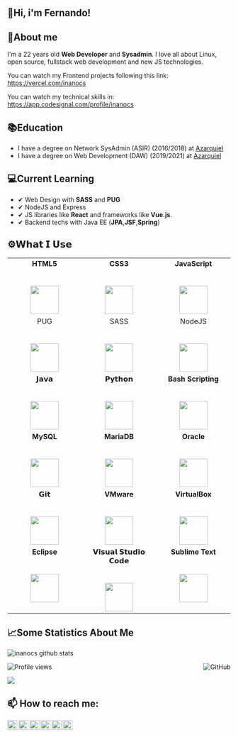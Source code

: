 ## 👋**Hi, i'm Fernando!** 

## 🤔**About me**
I'm a 22 years old **Web Developer** and **Sysadmin**. I love all about Linux, open source, fullstack web development and new JS technologies.

You can watch my Frontend projects following this link: https://vercel.com/inanocs

You can watch my technical skills in: https://app.codesignal.com/profile/inanocs
<!--
**inanocs/inanocs** is a ✨ _special_ ✨ repository because its `README.md` (this file) appears on your GitHub profile.

Here are some ideas to get you started:

- 🔭 I’m currently working on ...
- 🌱 I’m currently learning ...
- 👯 I’m looking to collaborate on ...
- 🤔 I’m looking for help with ...
- 💬 Ask me about ...
- 📫 How to reach me: ...
- 😄 Pronouns: ...
- ⚡ Fun fact: ...
-->


## 📚**Education**

- I have a degree on Network SysAdmin (ASIR) (2016/2018) at [Azarquiel](http://www.ies-azarquiel.es/)
- I have a degree on Web Development (DAW) (2019/2021) at [Azarquiel](http://www.ies-azarquiel.es/)

## 💻**Current Learning**
- ✔ Web Design with **SASS** and **PUG**
- ✔ NodeJS and Express
- ✔ JS libraries like **React** and frameworks like **Vue.js**.
- ✔ Backend techs with Java EE (**JPA**,**JSF**,**Spring**)
## ⚙**𝗪𝗵𝗮𝘁 𝗜 𝗨𝘀𝗲**

<table align="center>
  <tbody>
    <tr valign="top">
      <td width="33%" align="center">
        <span><strong>HTML5</strong></span><br><br><br>
        <img height="64px" src="https://cdn.svgporn.com/logos/html-5.svg">
      </td>
      <td width="33%" align="center">
        <span><strong>CSS3</strong></span><br><br><br>
        <img height="64px" src="https://cdn.svgporn.com/logos/css-3.svg">
      </td>
      <td width="33%" align="center">
        <span><strong>JavaScript</strong></span><br><br><br>
        <img height="64px" src="https://cdn.svgporn.com/logos/javascript.svg">
      </td>
    </tr>
     <tr valign="top">
      <td width="33%" align="center">
        <span>PUG</span><br><br><br>
        <img height="64px" src="https://cdn.svgporn.com/logos/pug.svg">
      </td>
      <td width="33%" align="center">
        <span>SASS</span><br><br><br>
        <img height="64px" src="https://cdn.svgporn.com/logos/sass.svg">
      </td>
       <td width="33%" align="center">
        <span>NodeJS</span><br><br><br>
        <img height="64px" src="https://cdn.svgporn.com/logos/nodejs.svg">
      </td>
    </tr>
    <tr valign="top">
      <td width="33%" align="center">
        <span>𝗝𝗮𝘃𝗮</span><br><br><br>
        <img height="64px" src="https://cdn.svgporn.com/logos/java.svg">
      </td>
      <td width="33%" align="center">
        <span>𝗣𝘆𝘁𝗵𝗼𝗻</span><br><br><br>
        <img height="64px" src="https://cdn.svgporn.com/logos/python.svg">
      </td>
      <td width="33%" align="center">
         <span><strong>Bash Scripting</strong></span><br><br><br>
        <img height="64px" src="https://cdn.svgporn.com/logos/terminal.svg">
      </td>
    </tr>
    <tr valign="top">
      <td width="33%" align="center">
        <span><strong>MySQL</strong></span><br><br><br>
        <img height="64px" src="https://cdn.svgporn.com/logos/mysql.svg">
      </td>
      <td width="33%" align="center">
        <span><strong>MariaDB</strong></span><br><br><br>
        <img height="64px" src="https://cdn.svgporn.com/logos/mariadb-icon.svg">
      </td>
      <td width="33%" align="center">
        <span><strong>Oracle</strong></span><br><br><br>
        <img height="64px" src="https://cdn.svgporn.com/logos/oracle.svg">
      </td>
    </tr>
    <tr valign="top">
      <td width="33%" align="center">
        <span>𝗚𝗶𝘁</span><br><br><br>
        <img height="64px" src="https://cdn.svgporn.com/logos/git-icon.svg">
      </td>
      <td width="33%" align="center">
        <span><strong>VMware</strong></span><br><br><br>
        <img height="64px" src="https://img.icons8.com/color/48/000000/old-vmware-logo.png">
      </td>
      <td width="33%" align="center">
        <span><strong>VirtualBox</strong></span><br><br><br>
        <img height="64px" src="https://img.icons8.com/color/48/000000/virtualbox.png">
      </td>
    </tr>
    <tr valign="top">
      <td width="33%" align="center">
        <span><strong>Eclipse</strong></span><br><br><br>
        <img height="64px" src="https://cdn.svgporn.com/logos/eclipse.svg">
      </td>
      <td width="33%" align="center">
        <span>𝗩𝗶𝘀𝘂𝗮𝗹 𝗦𝘁𝘂𝗱𝗶𝗼 𝗖𝗼𝗱𝗲</span><br><br><br>
        <img height="64px" src="https://cdn.svgporn.com/logos/visual-studio-code.svg">
      </td>
      <td width="33%" align="center">
        <span><strong>Sublime Text</strong></span><br><br><br>
        <img height="64px" src="https://cdn.worldvectorlogo.com/logos/sublime-text.svg">
      </td>
    </tr>
    
  </tbody>
</table>


## 📈**Some Statistics About Me**

![inanocs github stats](https://github-readme-stats.vercel.app/api?username=inanocs&&show_icons=true&title_color=ffffff&icon_color=blue&text_color=daf7dc&bg_color=151515)<br>

<a href="https://github.com/inanocs"><img align="right" alt="GitHub" src="https://img.shields.io/badge/dynamic/json?logo=github&label=GitHub+Followers&labelColor=282c34&color=181717&query=%24.data.totalSubs&url=https%3A%2F%2Fapi.spencerwoo.com%2Fsubstats%2F%3Fsource%3Dgithub%26queryKey%3Dinanocs&longCache=true"/></a> 
![Profile views](https://komarev.com/ghpvc/?username=inanocs&color=green)

<a href="https://github.com/anuraghazra/github-readme-stats">
  <img align="center" src="https://github-readme-stats.anuraghazra1.vercel.app/api/top-langs/?username=inanocs&layout=compact&theme=vue" />
</a>




## 📫 **How to reach me:**

<a href="https://twitter.com/inanocs">
  <img align="left" alt="Fernando's Twitter" width="22px" src="https://cdn.jsdelivr.net/npm/simple-icons@v3/icons/twitter.svg" />
</a>
<a href="https://www.instagram.com/nanocabezas/">
  <img align="left" alt="Fernando's Instagram" width="22px" src="https://cdn.jsdelivr.net/npm/simple-icons@v3/icons/instagram.svg" />
</a>
<a href="https://t.me/wh0kn0">
  <img align="left" alt="Fernando's Telegram" width="22px" src="https://cdn.jsdelivr.net/npm/simple-icons@v3/icons/telegram.svg" />
</a>
<a href="https://www.linkedin.com/in/fernando-cabezas-sanchez/">
  <img align="left" alt="Fernando's Linkdein" width="22px" src="https://cdn.jsdelivr.net/npm/simple-icons@v3/icons/linkedin.svg" />
</a>
<a href="mailto:nanocabezasanchez@gmail.com">
  <img align="left" alt="Fernando's Gmail" width="22px" src="https://cdn.jsdelivr.net/npm/simple-icons@v3/icons/gmail.svg" />
</a>
<a href="https://github.com/inanocs">
  <img align="left" alt="Fernando's Github" width="22px" src="https://cdn.jsdelivr.net/npm/simple-icons@v3/icons/github.svg" />
</a>
<br />


